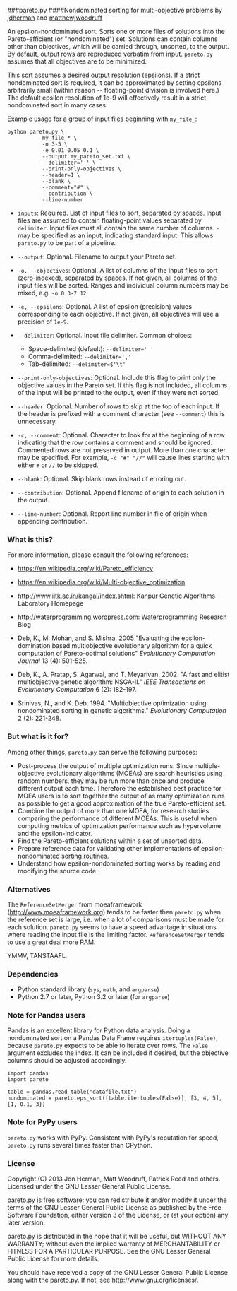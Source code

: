 ###pareto.py
####Nondominated sorting for multi-objective problems
by [jdherman](https://github.com/jdherman) and [matthewjwoodruff](https://github.com/matthewjwoodruff)

An epsilon-nondominated sort.  Sorts one or more files of solutions into the Pareto-efficient (or "nondominated") set.  Solutions can contain columns other than objectives, which will be carried through, unsorted, to the output.  By default, output rows are reproduced verbatim from input.  `pareto.py` assumes that all objectives are to be minimized.

This sort assumes a desired output resolution (epsilons).  If a strict nondominated sort is required, it can be approximated by setting epsilons arbitrarily small (within reason -- floating-point division is involved here.)  The default epsilon resolution of 1e-9 will effectively result in a strict nondominated sort in many cases.

Example usage for a group of input files beginning with `my_file_`:
```
python pareto.py \
           my_file_* \
           -o 3-5 \
           -e 0.01 0.05 0.1 \
           --output my_pareto_set.txt \
           --delimiter=' ' \
           --print-only-objectives \
           --header=1 \
           --blank \
           --comment="#" \
           --contribution \
           --line-number
```

* `inputs`: Required. List of input files to sort, separated by spaces. Input files are assumed to contain floating-point values separated by `delimiter`. Input files must all contain the same number of columns. 
            `-` may be specified as an input, indicating standard input.  This allows `pareto.py` to be part of a pipeline.

* `--output`: Optional. Filename to output your Pareto set.

* `-o, --objectives`: Optional. A list of columns of the input files to sort (zero-indexed), separated by spaces. If not given, all columns of the input files will be sorted.  Ranges and individual column numbers may be mixed, e.g. `-o 0 3-7 12`

* `-e, --epsilons`: Optional. A list of epsilon (precision) values corresponding to each objective. If not given, all objectives will use a precision of `1e-9`. 
 
* `--delimiter`: Optional. Input file delimiter. Common choices:

  * Space-delimited (default): `--delimiter=' '`
  * Comma-delimited: `--delimiter=','`
  * Tab-delimited: `--delimiter=$'\t'`

* `--print-only-objectives`: Optional. Include this flag to print only the objective values in the Pareto set. If this flag is not included, all columns of the input will be printed to the output, even if they were not sorted.

* `--header`: Optional. Number of rows to skip at the top of each input.  If the header is prefixed with a comment character (see `--comment`) this is unnecessary.

* `-c, --comment`: Optional.  Character to look for at the beginning of a row indicating that the row contains a comment and should be ignored.  Commented rows are not preserved in output.  More than one character may be specified.  For example, `-c "#" "//"` will cause lines starting with either `#` or `//` to be skipped.

* `--blank`: Optional. Skip blank rows instead of erroring out.

* `--contribution`:  Optional.  Append filename of origin to each solution in the output.

* `--line-number`: Optional.  Report line number in file of origin when appending contribution.


### What is this?
For more information, please consult the following references:

* <https://en.wikipedia.org/wiki/Pareto_efficiency>

* <https://en.wikipedia.org/wiki/Multi-objective_optimization>

* <http://www.iitk.ac.in/kangal/index.shtml>: Kanpur Genetic Algorithms Laboratory Homepage

* <http://waterprogramming.wordpress.com>: Waterprogramming Research Blog

* Deb, K., M. Mohan, and S. Mishra. 2005 "Evaluating the epsilon-domination based multiobjective evolutionary algorithm for a quick computation of Pareto-optimal solutions"  *Evolutionary Computation Journal* 13 (4): 501-525.

* Deb, K., A. Pratap, S. Agarwal, and T. Meyarivan. 2002. "A fast and elitist multiobjective genetic algorithm: NSGA-II." *IEEE Transactions on Evolutionary Computation* 6 (2): 182-197.

* Srinivas, N., and K. Deb. 1994. "Multiobjective optimization using nondominated sorting in genetic algorithms." *Evolutionary Computation* 2 (2): 221-248.

### But what is it for?
Among other things, `pareto.py` can serve the following purposes:

* Post-process the output of multiple optimization runs.  Since multiple-objective evolutionary algorithms (MOEAs) are search heuristics using random numbers, they may be run more than once and produce different output each time.  Therefore the estabilshed best practice for MOEA users is to sort together the output of as many optimization runs as possible to get a good approximation of the true Pareto-efficient set.
* Combine the output of more than one MOEA, for research studies comparing the performance of different MOEAs.  This is useful when computing metrics of optimization performance such as hypervolume and the epsilon-indicator.
* Find the Pareto-efficient solutions within a set of unsorted data.
* Prepare reference data for validating other implementations of epsilon-nondominated sorting routines.
* Understand how epsilon-nondominated sorting works by reading and modifying the source code.

### Alternatives
The `ReferenceSetMerger` from moeaframework (<http://www.moeaframework.org>) tends to be faster then `pareto.py` when the reference set is large, i.e. when a lot of comparisons must be made for each solution.  `pareto.py` seems to have a speed advantage in situations where reading the input file is the limiting factor.  `ReferenceSetMerger` tends to use a great deal more RAM.

YMMV, TANSTAAFL.

### Dependencies

* Python standard library (`sys`, `math`, and `argparse`)
* Python 2.7 or later, Python 3.2 or later (for `argparse`)

### Note for Pandas users
Pandas is an excellent library for Python data analysis.  Doing a nondominated 
sort on a Pandas Data Frame requires `itertuples(False)`, because `pareto.py` expects 
to be able to iterate over rows.  The `False` argument excludes the index.  It can
be included if desired, but the objective columns should be adjusted accordingly.

```
import pandas
import pareto

table = pandas.read_table("datafile.txt")
nondominated = pareto.eps_sort([table.itertuples(False)], [3, 4, 5], [1, 0.1, 3])
```

### Note for PyPy users
`pareto.py` works with PyPy.  Consistent with PyPy's reputation for speed, `pareto.py` runs several times faster than CPython.

### License
Copyright (C) 2013 Jon Herman, Matt Woodruff, Patrick Reed and others. 
Licensed under the GNU Lesser General Public License.

pareto.py is free software: you can redistribute it and/or modify
it under the terms of the GNU Lesser General Public License as published by
the Free Software Foundation, either version 3 of the License, or
(at your option) any later version.

pareto.py is distributed in the hope that it will be useful,
but WITHOUT ANY WARRANTY; without even the implied warranty of
MERCHANTABILITY or FITNESS FOR A PARTICULAR PURPOSE.  See the
GNU Lesser General Public License for more details.

You should have received a copy of the GNU Lesser General Public License
along with the pareto.py.  If not, see <http://www.gnu.org/licenses/>.
